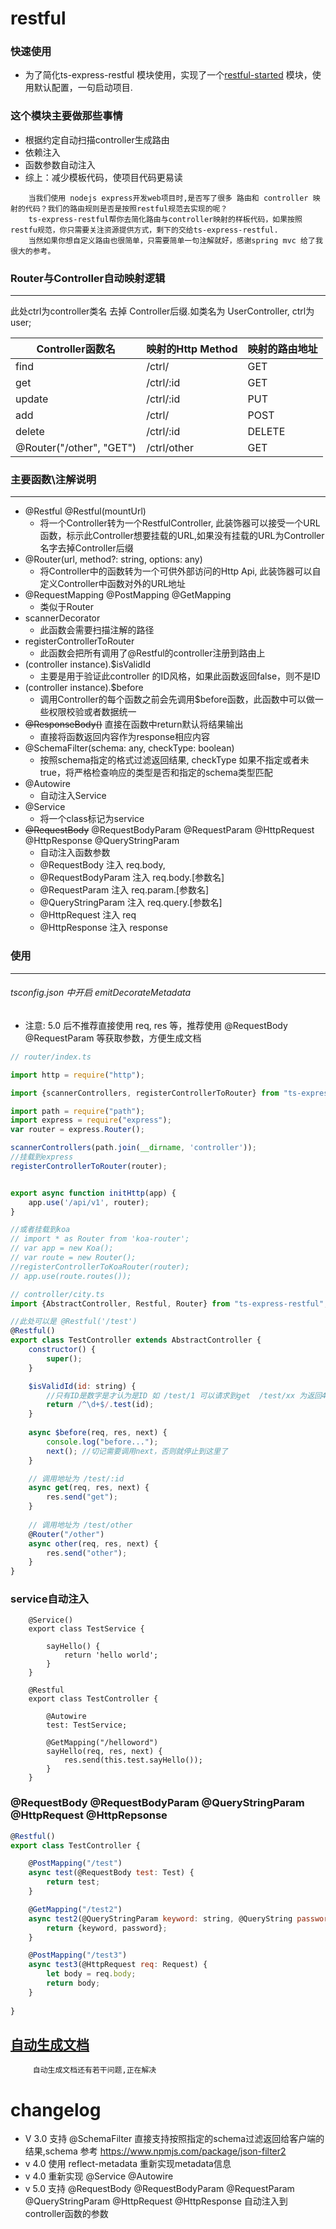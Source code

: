# restful

### 快速使用

- 为了简化ts-express-restful 模块使用，实现了一个[restful-started](https://www.npmjs.com/package/restful-started) 模块，使用默认配置，一句启动项目.


### 这个模块主要做那些事情

- 根据约定自动扫描controller生成路由
- 依赖注入
- 函数参数自动注入
- 综上：减少模板代码，使项目代码更易读

```
    当我们使用 nodejs express开发web项目时,是否写了很多 路由和 controller 映射的代码？我们的路由规则是否是按照restful规范去实现的呢？
    ts-express-restful帮你去简化路由与controller映射的样板代码，如果按照restfu规范，你只需要关注资源提供方式，剩下的交给ts-express-restful.
    当然如果你想自定义路由也很简单，只需要简单一句注解就好，感谢spring mvc 给了我很大的参考。
```    


### Router与Controller自动映射逻辑
---

此处ctrl为controller类名 去掉 Controller后缀.如类名为 UserController, ctrl为 user;

| Controller函数名 | 映射的Http Method | 映射的路由地址 | 
|-----------------|------------------|--------------|
| find            | /ctrl/           |  GET         |
| get             | /ctrl/:id        |  GET         |
| update          | /ctrl/:id        |  PUT         |
| add             | /ctrl/           |  POST        |
| delete          | /ctrl/:id        |  DELETE      |
| @Router("/other", "GET")| /ctrl/other     | GET   |


### 主要函数\注解说明
---


-  @Restful @Restful(mountUrl)
   - 将一个Controller转为一个RestfulController, 此装饰器可以接受一个URL函数，标示此Controller想要挂载的URL,如果没有挂载的URL为Controller名字去掉Controller后缀
- @Router(url, method?: string, options: any) 
  - 将Controller中的函数转为一个可供外部访问的Http Api, 此装饰器可以自定义Controller中函数对外的URL地址
- @RequestMapping @PostMapping @GetMapping
  - 类似于Router
- scannerDecorator 
  - 此函数会需要扫描注解的路径
- registerControllerToRouter 
  - 此函数会把所有调用了@Restful的controller注册到路由上
- (controller instance).$isValidId 
  - 主要是用于验证此controller 的ID风格，如果此函数返回false，则不是ID
- (controller instance).$before
  -  调用Controller的每个函数之前会先调用$before函数，此函数中可以做一些权限校验或者数据统一
- <del>@ResponseBody()</del> 直接在函数中return默认将结果输出
  - 直接将函数返回内容作为response相应内容
- @SchemaFilter(schema: any, checkType: boolean) 
  - 按照schema指定的格式过滤返回结果, checkType 如果不指定或者未true，将严格检查响应的类型是否和指定的schema类型匹配
- @Autowire 
  - 自动注入Service
- @Service 
  - 将一个class标记为service
- <del>@RequestBody</del> @RequestBodyParam @RequestParam @HttpRequest @HttpResponse @QueryStringParam
  - 自动注入函数参数 
  - @RequestBody 注入 req.body, 
  - @RequestBodyParam 注入 req.body.[参数名]
  - @RequestParam 注入 req.param.[参数名]
  - @QueryStringParam 注入  req.query.[参数名]
  - @HttpRequest 注入 req
  - @HttpResponse 注入 response

### 使用
---

###### tsconfig.json 中开启 emitDecorateMetadata

- 注意: 5.0 后不推荐直接使用 req, res 等，推荐使用 @RequestBody @RequestParam 等获取参数，方便生成文档

```javascript
// router/index.ts 

import http = require("http");

import {scannerControllers, registerControllerToRouter} from "ts-express-restful";

import path = require("path");
import express = require("express");
var router = express.Router();

scannerControllers(path.join(__dirname, 'controller'));
//挂载到express
registerControllerToRouter(router);


export async function initHttp(app) {
    app.use('/api/v1', router);
}

//或者挂载到koa
// import * as Router from 'koa-router';
// var app = new Koa();
// var route = new Router();
//registerControllerToKoaRouter(router);
// app.use(route.routes());
```

```javascript
// controller/city.ts
import {AbstractController, Restful, Router} from "ts-express-restful";

//此处可以是 @Restful('/test')
@Restful()
export class TestController extends AbstractController {
    constructor() {
        super();
    }

    $isValidId(id: string) {
        //只有ID是数字是才认为是ID 如 /test/1 可以请求到get  /test/xx 为返回404  /test/other 为映射到 other函数
        return /^\d+$/.test(id);
    }
    
    async $before(req, res, next) {
        console.log("before...");
        next(); //切记需要调用next，否则就停止到这里了
    }

    // 调用地址为 /test/:id
    async get(req, res, next) {
        res.send("get");
    }
    
    // 调用地址为 /test/other
    @Router("/other")
    async other(req, res, next) {
        res.send("other");
    }
}
```

### service自动注入
```
    @Service()
    export class TestService {

        sayHello() {
            return 'hello world';
        }
    }

    @Restful
    export class TestController {

        @Autowire
        test: TestService;

        @GetMapping("/helloword")
        sayHello(req, res, next) {
            res.send(this.test.sayHello());
        }
    }
```

### @RequestBody @RequestBodyParam @QueryStringParam @HttpRequest @HttpRepsonse
```javascript
@Restful()
export class TestController {

    @PostMapping("/test")
    async test(@RequestBody test: Test) {
        return test;
    }

    @GetMapping("/test2")
    async test2(@QueryStringParam keyword: string, @QueryString password: string) {
        return {keyword, password};
    }

    @PostMapping("/test3")
    async test3(@HttpRequest req: Request) {
        let body = req.body;
        return body;
    }
    
}
```

## [自动生成文档](./swagger.md)
```
     自动生成文档还有若干问题,正在解决
```

# changelog
- V 3.0 支持 @SchemaFilter 直接支持按照指定的schema过滤返回给客户端的结果,schema 参考 https://www.npmjs.com/package/json-filter2
- v 4.0 使用 reflect-metadata 重新实现metadata信息
- v 4.0 重新实现 @Service @Autowire
- v 5.0 支持 @RequestBody @RequestBodyParam @RequestParam @QueryStringParam @HttpRequest @HttpResponse 自动注入到controller函数的参数